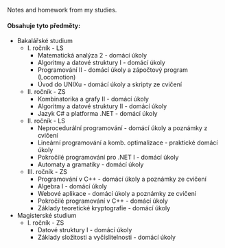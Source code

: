 Notes and homework from my studies. 

#### Obsahuje tyto předměty:
- Bakalářské studium
  * I. ročník - LS
    * Matematická analýza 2 - domácí úkoly
    * Algoritmy a datové struktury I - domácí úkoly
    * Programování II - domácí úkoly a zápočtový program (Locomotion)
    * Úvod do UNIXu - domácí úkoly a skripty ze cvičení
  * II. ročník - ZS
    * Kombinatorika a grafy II - domácí úkoly
    * Algoritmy a datové struktury II - domácí úkoly
    * Jazyk C# a platforma .NET - domácí úkoly
  * II. ročník - LS
    * Neprocedurální programování - domácí úkoly a poznámky z cvičení
    * Lineární programování a komb. optimalizace - praktické domácí úkoly
    * Pokročilé programování pro .NET I - domácí úkoly
    * Automaty a gramatiky - domácí úkoly
  * III. ročník - ZS
    * Programování v C++ - domácí úkoly a poznámky ze cvičení
    * Algebra I - domácí úkoly
    * Webové aplikace - domácí úkoly a poznámky ze cvičení
    * Pokročilé programování v C++ - domácí úkoly
    * Základy teoretické kryptografie - domácí úkoly
- Magisterské studium
  * I. ročník - ZS
    * Datové struktury I - domácí úkoly
    * Základy složitosti a vyčíslitelnosti - domácí úkoly
    
